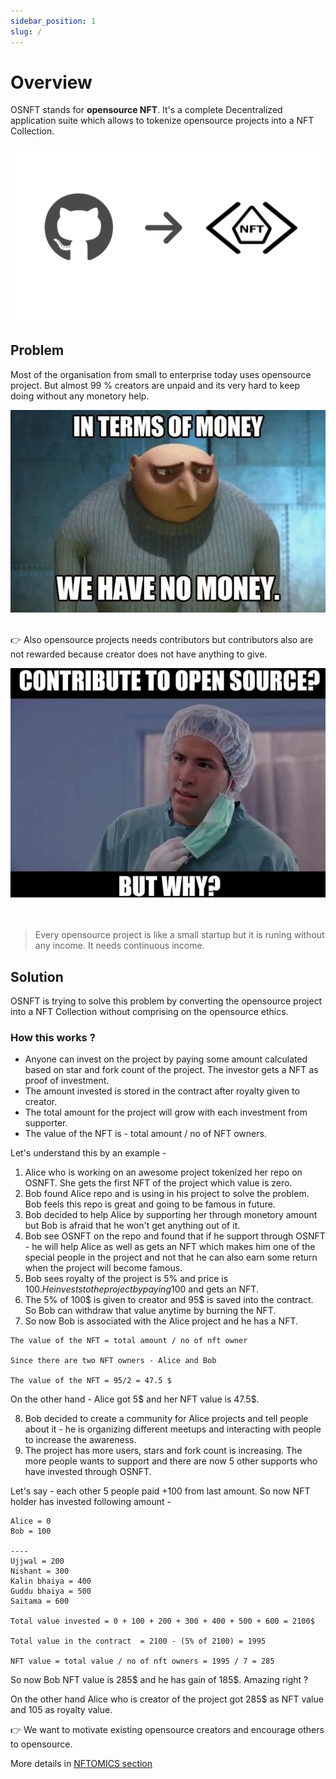 ```yaml
---
sidebar_position: 1
slug: /
---
```


# Overview

OSNFT stands for **opensource NFT**. It's a complete Decentralized application suite which allows to tokenize opensource projects into a NFT Collection.

<img src="/img/github_to_osnft.png" width="600"  />

## Problem

Most of the organisation from small to enterprise today uses opensource project. But almost 99 % creators are unpaid and its very hard to keep doing without any monetory help.

<img src="/img/no_money.jpeg" width="600"  />
<br/>
<br/>

👉 Also opensource projects needs contributors but contributors also are not rewarded because creator does not have anything to give.

<img src="/img/contribute_to_opensource.jpeg" width="600"  />
<br/>
<br/>
<br/>

<blockquote>
Every opensource project is like a small startup but it is runing without any income. It needs continuous income.
</blockquote>


## Solution

OSNFT is trying to solve this problem by converting the opensource project into a NFT Collection without comprising on the opensource ethics.

### How this works ?

* Anyone can invest on the project by paying some amount calculated based on star and fork count of the project. The investor gets a NFT as proof of investment. 
* The amount invested is stored in the contract after royalty given to creator.
* The total amount for the project will grow with each investment from supporter.
* The value of the NFT is - total amount / no of NFT owners.

Let's understand this by an example - 

1. Alice who is working on an awesome project tokenized her repo on OSNFT. She gets the first NFT of the project which value is zero.
2. Bob found Alice repo and is using in his project to solve the problem. Bob feels this repo is great and going to be famous in future.
3. Bob decided to help Alice by supporting her through monetory amount but Bob is afraid that he won't get anything out of it. 
4. Bob see OSNFT on the repo and found that if he support through OSNFT - he will help Alice as well as gets an NFT which makes him one of the special people in the project and not that he can also earn some return when the project will become famous. 
5. Bob sees royalty of the project is 5% and price is 100$. He invests to the project by paying 100$ and gets an NFT.
6. The 5% of 100$ is given to creator and 95$ is saved into the contract. So Bob can withdraw that value anytime by burning the NFT.
7. So now Bob is associated with the Alice project and he has a NFT. 

```
The value of the NFT = total amount / no of nft owner

Since there are two NFT owners - Alice and Bob

The value of the NFT = 95/2 = 47.5 $

```

On the other hand - Alice got 5$ and her NFT value is 47.5$.

8. Bob decided to create a community for Alice projects and tell people about it - he is organizing different meetups and interacting with people to increase the awareness.
9. The project has more users, stars and fork count is increasing. The more people wants to support and there are now 5 other supports who have invested through OSNFT.

Let's say - each other 5 people paid +100 from last amount. So now NFT holder has invested following amount - 

```
Alice = 0
Bob = 100

----
Ujjwal = 200
Nishant = 300
Kalin bhaiya = 400
Guddu bhaiya = 500
Saitama = 600

Total value invested = 0 + 100 + 200 + 300 + 400 + 500 + 600 = 2100$

Total value in the contract  = 2100 - (5% of 2100) = 1995

NFT value = total value / no of nft owners = 1995 / 7 = 285
```

So now Bob NFT value is 285$ and he has gain of 185$. Amazing right ?

On the other hand Alice who is creator of the project got 285$ as NFT value and 105 as royalty value. 

👉 We want to motivate existing opensource creators and encourage others to opensource.

More details in [NFTOMICS section](nftomics/work)

